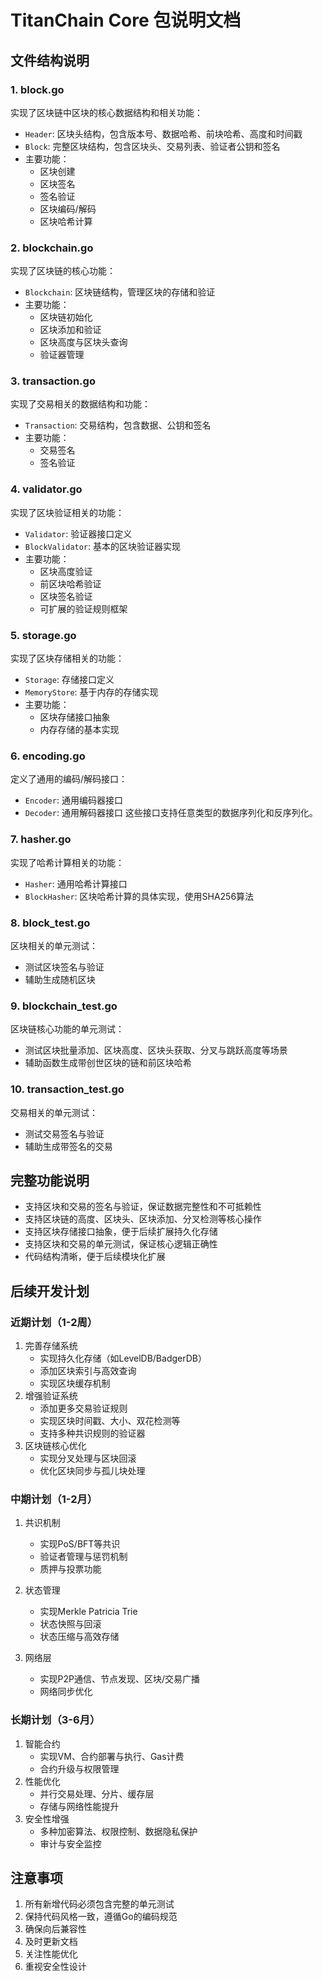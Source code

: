 # TitanChain Core 包说明文档

## 文件结构说明

### 1. block.go
实现了区块链中区块的核心数据结构和相关功能：
- `Header`: 区块头结构，包含版本号、数据哈希、前块哈希、高度和时间戳
- `Block`: 完整区块结构，包含区块头、交易列表、验证者公钥和签名
- 主要功能：
  - 区块创建
  - 区块签名
  - 签名验证
  - 区块编码/解码
  - 区块哈希计算

### 2. blockchain.go
实现了区块链的核心功能：
- `Blockchain`: 区块链结构，管理区块的存储和验证
- 主要功能：
  - 区块链初始化
  - 区块添加和验证
  - 区块高度与区块头查询
  - 验证器管理

### 3. transaction.go
实现了交易相关的数据结构和功能：
- `Transaction`: 交易结构，包含数据、公钥和签名
- 主要功能：
  - 交易签名
  - 签名验证

### 4. validator.go
实现了区块验证相关的功能：
- `Validator`: 验证器接口定义
- `BlockValidator`: 基本的区块验证器实现
- 主要功能：
  - 区块高度验证
  - 前区块哈希验证
  - 区块签名验证
  - 可扩展的验证规则框架

### 5. storage.go
实现了区块存储相关的功能：
- `Storage`: 存储接口定义
- `MemoryStore`: 基于内存的存储实现
- 主要功能：
  - 区块存储接口抽象
  - 内存存储的基本实现

### 6. encoding.go
定义了通用的编码/解码接口：
- `Encoder`: 通用编码器接口
- `Decoder`: 通用解码器接口
这些接口支持任意类型的数据序列化和反序列化。

### 7. hasher.go
实现了哈希计算相关的功能：
- `Hasher`: 通用哈希计算接口
- `BlockHasher`: 区块哈希计算的具体实现，使用SHA256算法

### 8. block_test.go
区块相关的单元测试：
- 测试区块签名与验证
- 辅助生成随机区块

### 9. blockchain_test.go
区块链核心功能的单元测试：
- 测试区块批量添加、区块高度、区块头获取、分叉与跳跃高度等场景
- 辅助函数生成带创世区块的链和前区块哈希

### 10. transaction_test.go
交易相关的单元测试：
- 测试交易签名与验证
- 辅助生成带签名的交易

## 完整功能说明
- 支持区块和交易的签名与验证，保证数据完整性和不可抵赖性
- 支持区块链的高度、区块头、区块添加、分叉检测等核心操作
- 支持区块存储接口抽象，便于后续扩展持久化存储
- 支持区块和交易的单元测试，保证核心逻辑正确性
- 代码结构清晰，便于后续模块化扩展

## 后续开发计划

### 近期计划（1-2周）
1. 完善存储系统
   - 实现持久化存储（如LevelDB/BadgerDB）
   - 添加区块索引与高效查询
   - 实现区块缓存机制
2. 增强验证系统
   - 添加更多交易验证规则
   - 实现区块时间戳、大小、双花检测等
   - 支持多种共识规则的验证器
3. 区块链核心优化
   - 实现分叉处理与区块回滚
   - 优化区块同步与孤儿块处理

### 中期计划（1-2月）
1. 共识机制
   - 实现PoS/BFT等共识
   - 验证者管理与惩罚机制
   - 质押与投票功能

2. 状态管理
   - 实现Merkle Patricia Trie
   - 状态快照与回滚
   - 状态压缩与高效存储
3. 网络层
   - 实现P2P通信、节点发现、区块/交易广播
   - 网络同步优化

### 长期计划（3-6月）
1. 智能合约
   - 实现VM、合约部署与执行、Gas计费
   - 合约升级与权限管理
2. 性能优化
   - 并行交易处理、分片、缓存层
   - 存储与网络性能提升
3. 安全性增强
   - 多种加密算法、权限控制、数据隐私保护
   - 审计与安全监控

## 注意事项
1. 所有新增代码必须包含完整的单元测试
2. 保持代码风格一致，遵循Go的编码规范
3. 确保向后兼容性
4. 及时更新文档
5. 关注性能优化
6. 重视安全性设计 